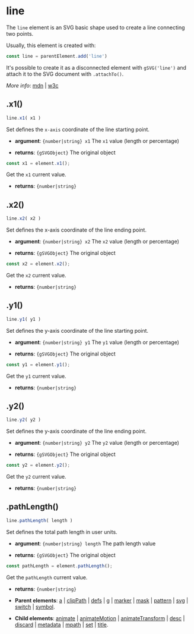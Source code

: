 # line

The `line` element is an SVG basic shape used to create a line connecting two points.

Usually, this element is created with:
      
```js
const line = parentElement.add('line')
```

It's possible to create it as a disconnected element with `gSVG('line')` and attach it to the SVG document with `.attachTo()`.

*More info*:
      [mdn](https://developer.mozilla.org//en-US/docs/Web/SVG/Element/line) | [w3c](https://svgwg.org/svg2-draft/single-page.html#shapes-LineElement)

## .x1()


```js
line.x1( x1 )
```
Set defines the `x-axis` coordinate of the line starting point.

- **argument**: `{number|string} x1` The `x1` value (length or percentage) 

- **returns**: `{gSVGObject}` The original object


```js
const x1 = element.x1();
```
Get the `x1` current value.

- **returns**: `{number|string}` 

## .x2()


```js
line.x2( x2 )
```
Set defines the x-axis coordinate of the line ending point.

- **argument**: `{number|string} x2` The `x2` value (length or percentage)

- **returns**: `{gSVGObject}` The original object


```js
const x2 = element.x2();
```
Get the `x2` current value.

- **returns**: `{number|string}` 

## .y1()


```js
line.y1( y1 )
```
Set defines the y-axis coordinate of the line starting point.

- **argument**: `{number|string} y1` The `y1` value (length or percentage)

- **returns**: `{gSVGObject}` The original object


```js
const y1 = element.y1();
```
Get the `y1` current value.

- **returns**: `{number|string}` 

## .y2()


```js
line.y2( y2 )
```
Set defines the y-axis coordinate of the line ending point.

- **argument**: `{number|string} y2` The `y2` value (length or percentage)

- **returns**: `{gSVGObject}` The original object


```js
const y2 = element.y2();
```
Get the `y2` current value.

- **returns**: `{number|string}` 

## .pathLength()


```js
line.pathLength( length )
```
Set defines the total path length in user units.

- **argument**: `{number|string} length` The path length value 

- **returns**: `{gSVGObject}` The original object


```js
const pathLength = element.pathLength();
```
Get the `pathLength` current value.

- **returns**: `{number|string}` 

- **Parent elements**: [a](./a.md) | [clipPath](./clipPath.md) | [defs](./defs.md) | [g](./g.md) | [marker](./marker.md) | [mask](./mask.md) | [pattern](./pattern.md) | [svg](./svg.md) | [switch](./switch.md) | [symbol](./symbol.md).

- **Child elements**: [animate](./animate.md) | [animateMotion](./animateMotion.md) | [animateTransform](./animateTransform.md) | [desc](./desc.md) | [discard](././discard.md) | [metadata](./metadata.md) | [mpath](./mpath.md) | [set](./set.md) | [title](./title.md).

